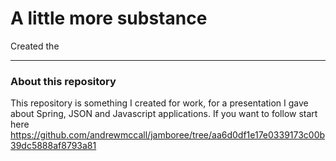# A little more substance

Created the 
_ _ _
### About this repository

This repository is something I created for work, for a presentation I gave about Spring, JSON and Javascript applications. If you want to follow start here https://github.com/andrewmccall/jamboree/tree/aa6d0df1e17e0339173c00b39dc5888af8793a81